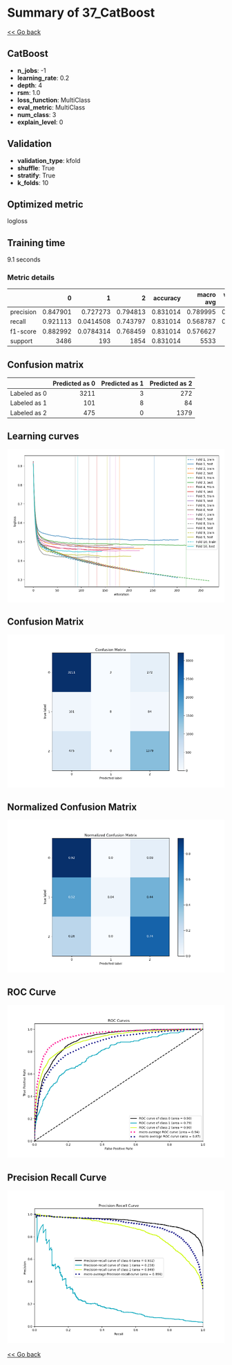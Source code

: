 # Summary of 37_CatBoost

[<< Go back](../README.md)


## CatBoost
- **n_jobs**: -1
- **learning_rate**: 0.2
- **depth**: 4
- **rsm**: 1.0
- **loss_function**: MultiClass
- **eval_metric**: MultiClass
- **num_class**: 3
- **explain_level**: 0

## Validation
 - **validation_type**: kfold
 - **shuffle**: True
 - **stratify**: True
 - **k_folds**: 10

## Optimized metric
logloss

## Training time

9.1 seconds

### Metric details
|           |           0 |           1 |           2 |   accuracy |   macro avg |   weighted avg |   logloss |
|:----------|------------:|------------:|------------:|-----------:|------------:|---------------:|----------:|
| precision |    0.847901 |   0.727273  |    0.794813 |   0.831014 |    0.789995 |       0.825904 |  0.459038 |
| recall    |    0.921113 |   0.0414508 |    0.743797 |   0.831014 |    0.568787 |       0.831014 |  0.459038 |
| f1-score  |    0.882992 |   0.0784314 |    0.768459 |   0.831014 |    0.576627 |       0.81655  |  0.459038 |
| support   | 3486        | 193         | 1854        |   0.831014 | 5533        |    5533        |  0.459038 |


## Confusion matrix
|              |   Predicted as 0 |   Predicted as 1 |   Predicted as 2 |
|:-------------|-----------------:|-----------------:|-----------------:|
| Labeled as 0 |             3211 |                3 |              272 |
| Labeled as 1 |              101 |                8 |               84 |
| Labeled as 2 |              475 |                0 |             1379 |

## Learning curves
![Learning curves](learning_curves.png)
## Confusion Matrix

![Confusion Matrix](confusion_matrix.png)


## Normalized Confusion Matrix

![Normalized Confusion Matrix](confusion_matrix_normalized.png)


## ROC Curve

![ROC Curve](roc_curve.png)


## Precision Recall Curve

![Precision Recall Curve](precision_recall_curve.png)



[<< Go back](../README.md)

